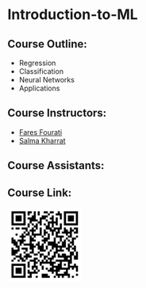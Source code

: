 # Introduction-to-ML

## Course Outline:

- Regression
- Classification
- Neural Networks
- Applications

## Course Instructors:

- [Fares Fourati](https://fouratifares.github.io/faresfourati.github.io/)
- [Salma Kharrat](https://salmakh1.github.io/salma_kharrat/)

## Course Assistants:

## Course Link: 

<img src="Images/qr-code.png" width="150" height="150">





